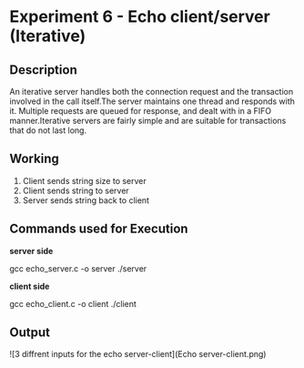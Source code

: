 # Experiment 6 - Echo client/server (Iterative)

## Description

An iterative server handles both the connection request and the transaction involved in the call itself.The server maintains one thread and responds with it. Multiple requests are queued for response, and dealt with in a FIFO manner.Iterative servers are fairly simple and are suitable for transactions that do not last long.

## Working

1. Client sends string size to server
2. Client sends string to server
3. Server sends string back to client

## Commands used for Execution

**server side**

gcc echo_server.c -o server
./server

**client side**

gcc echo_client.c -o client
./client

## Output

![3 diffrent inputs for the echo server-client](Echo server-client.png)


